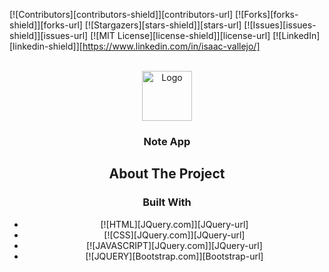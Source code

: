 [![Contributors][contributors-shield]][contributors-url]
[![Forks][forks-shield]][forks-url]
[![Stargazers][stars-shield]][stars-url]
[![Issues][issues-shield]][issues-url]
[![MIT License][license-shield]][license-url]
[![LinkedIn][linkedin-shield]][https://www.linkedin.com/in/isaac-vallejo/]

<br />
<div align="center">
  <a href="https://github.com/github_username/repo_name">
    <img src="images/logo.png" alt="Logo" width="80" height="80">
  </a>

  <h3 align="center">Note App</h3>


  ## About The Project





### Built With
* [![HTML][JQuery.com]][JQuery-url]
* [![CSS][JQuery.com]][JQuery-url]
* [![JAVASCRIPT][JQuery.com]][JQuery-url]
* [![JQUERY][Bootstrap.com]][Bootstrap-url]


